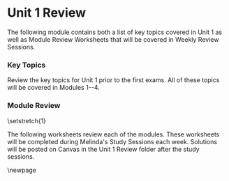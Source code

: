 # Unit 1 Review

The following module contains both a list of key topics covered in Unit 1 as well as Module Review Worksheets that will be covered in Weekly Review Sessions.

### Key Topics

Review the key topics for Unit 1 prior to the first exams.  All of these topics will be covered in Modules 1--4.

### Module Review

\setstretch{1}

The following worksheets review each of the modules.  These worksheets will be completed during Melinda's Study Sessions each week.  Solutions will be posted on Canvas in the Unit 1 Review folder after the study sessions.  



\newpage
